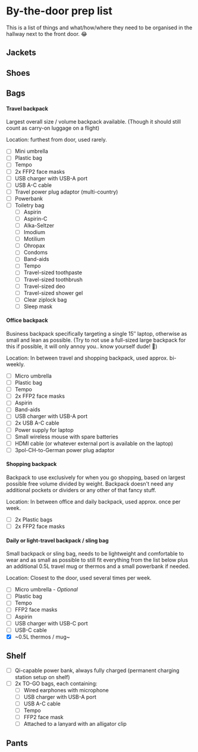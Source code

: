 # By-the-door prep list

This is a list of things and what/how/where they need to be organised in the hallway next to the front door. 😂

## Jackets

## Shoes

## Bags

#### Travel backpack

Largest overall size / volume backpack available. (Though it should still count as carry-on luggage on a flight)

Location: furthest from door, used rarely.

- [ ] Mini umbrella
- [ ] Plastic bag
- [ ] Tempo
- [ ] 2x FFP2 face masks
- [ ] USB charger with USB-A port
- [ ] USB A-C cable
- [ ] Travel power plug adaptor (multi-country)
- [ ] Powerbank
- [ ] Toiletry bag
  - [ ] Aspirin
  - [ ] Aspirin-C
  - [ ] Alka-Seltzer
  - [ ] Imodium
  - [ ] Motilium
  - [ ] Ohropax
  - [ ] Condoms
  - [ ] Band-aids
  - [ ] Tempo
  - [ ] Travel-sized toothpaste
  - [ ] Travel-sized toothbrush
  - [ ] Travel-sized deo
  - [ ] Travel-sized shower gel
  - [ ] Clear ziplock bag
  - [ ] Sleep mask

#### Office backpack

Business backpack specifically targeting a single 15″ laptop, otherwise as small and lean as possible. (Try to not use a full-sized large backpack for this if possible, it will only annoy you.. know yourself dude! 😬)

Location: In between travel and shopping backpack, used approx. bi-weekly.

- [ ] Micro umbrella
- [ ] Plastic bag
- [ ] Tempo
- [ ] 2x FFP2 face masks
- [ ] Aspirin
- [ ] Band-aids
- [ ] USB charger with USB-A port
- [ ] 2x USB A-C cable
- [ ] Power supply for laptop
- [ ] Small wireless mouse with spare batteries
- [ ] HDMI cable (or whatever external port is available on the laptop)
- [ ] 3pol-CH-to-German power plug adaptor

#### Shopping backpack

Backpack to use exclusively for when you go shopping, based on largest possible free volume divided by weight. Backpack doesn't need any additional pockets or dividers or any other of that fancy stuff.

Location: In between office and daily backpack, used approx. once per week.

- [ ] 2x Plastic bags
- [ ] 2x FFP2 face masks

#### Daily or light-travel backpack / sling bag

Small backpack or sling bag, needs to be lightweight and comfortable to wear and as small as possible to still fit everything from the list below plus an additional 0.5L travel mug or thermos and a small powerbank if needed.

Location: Closest to the door, used several times per week.

- [ ] Micro umbrella - *Optional*
- [ ] Plastic bag
- [ ] Tempo
- [ ] FFP2 face masks
- [ ] Aspirin
- [ ] USB charger with USB-C port
- [ ] USB-C cable
- [x] ~0.5L thermos / mug~

## Shelf

- [ ] Qi-capable power bank, always fully charged (permanent charging station setup on shelf)
- [ ] 2x TO-GO bags, each containing:
  - [ ] Wired earphones with microphone
  - [ ] USB charger with USB-A port
  - [ ] USB A-C cable
  - [ ] Tempo
  - [ ] FFP2 face mask
  - [ ] Attached to a lanyard with an alligator clip

## Pants
